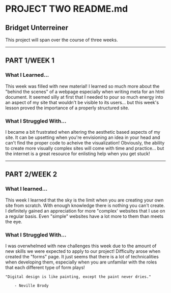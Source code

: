 # PROJECT TWO README.md

## Bridget Unterreiner

This project will span over the course of three weeks.

---
## PART 1/WEEK 1

### What I Learned...

This week was filled with new material! I learned so much more about the "behind the scenes" of a webpage especially when writing meta for an html document. It seemed silly at first that I needed to pour so much energy into an aspect of my site that wouldn't be visible to its users... but this week's lesson proved the importance of a properly structured site. 

### What I Struggled With...

I became a bit frustrated when altering the aesthetic based aspects of my site. It can be upsetting when you're envisioning an idea in your head and can't find the proper code to acheive the visualization! Obviously, the ability to create more visually complex sites will come with time and practice... but the internet is a great resource for enlisting help when you get stuck!

--- 
## PART 2/WEEK 2

### What I learned...

This week I learned that the sky is the limit when you are creating your own site from scratch. With enough knowledge there is nothing you can't create. I definitely gained an appreciation for more "complex' websites that I use on a regular basis. Even "simple" websites have a lot more to them than meets the eye. 

### What I Struggled With...

I was overwhelmed with new challenges this week due to the amount of new skills we were expected to apply to our project! Difficulty arose when created the "forms" page. It just seems that there is a lot of technicalities when developing them, especially when you are unfamilar with the roles that each different type of form plays!

```
"Digital design is like painting, except the paint never dries."

    - Neville Brody
```

